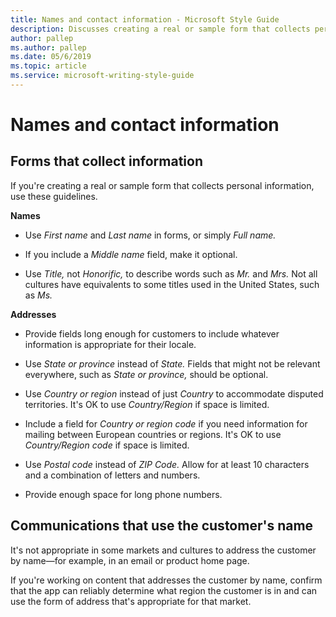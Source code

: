 ```yaml
---
title: Names and contact information - Microsoft Style Guide
description: Discusses creating a real or sample form that collects personal information using guidelines, such as names and contact information.
author: pallep
ms.author: pallep
ms.date: 05/6/2019
ms.topic: article
ms.service: microsoft-writing-style-guide
---
```


# Names and contact information

## Forms that collect information

If you're creating a real or sample form that collects personal information, use these guidelines.

**Names**

  - Use *First name* and *Last name* in forms, or simply *Full name.* 
  
  - If you include a *Middle name* field, make it optional. 
  
  - Use *Title,* not *Honorific,* to describe words such as *Mr.* and *Mrs.* Not all cultures have equivalents to some titles used in the United States, such as *Ms.*

**Addresses**

  - Provide fields long enough for customers to include whatever information is appropriate for their locale. 
  
  - Use *State or province* instead of *State.* Fields that might not be relevant everywhere, such as *State or province,* should be optional. 
  
  - Use *Country or region* instead of just *Country* to accommodate disputed territories. It's OK to use *Country/Region* if space is limited.
  
  - Include a field for *Country or region code* if you need information for mailing between European countries or regions. It's OK to use *Country/Region code* if space is limited.
  
  - Use *Postal code* instead of *ZIP Code.* Allow for at least 10 characters and a combination of letters and numbers. 
  
  - Provide enough space for long phone numbers. 
  
  ## Communications that use the customer's name
  
It's not appropriate in some markets and cultures to address the customer by name—for example, in an email 
or product home page. 

If you're working on content that addresses the customer by name, confirm that the app can reliably determine what 
region the customer is in and can use the form of address that's appropriate for that market.
